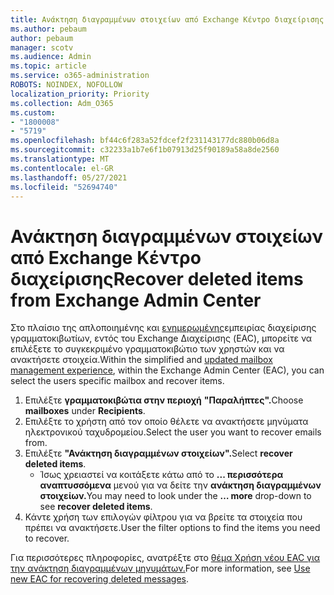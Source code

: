 ```yaml
---
title: Ανάκτηση διαγραμμένων στοιχείων από Exchange Κέντρο διαχείρισης
ms.author: pebaum
author: pebaum
manager: scotv
ms.audience: Admin
ms.topic: article
ms.service: o365-administration
ROBOTS: NOINDEX, NOFOLLOW
localization_priority: Priority
ms.collection: Adm_O365
ms.custom:
- "1800008"
- "5719"
ms.openlocfilehash: bf44c6f283a52fdcef2f231143177dc880b06d8a
ms.sourcegitcommit: c32233a1b7e6f1b07913d25f90189a58a8de2560
ms.translationtype: MT
ms.contentlocale: el-GR
ms.lasthandoff: 05/27/2021
ms.locfileid: "52694740"
---
```

# <a name="recover-deleted-items-from-exchange-admin-center"></a><span data-ttu-id="cb11e-102">Ανάκτηση διαγραμμένων στοιχείων από Exchange Κέντρο διαχείρισης</span><span class="sxs-lookup"><span data-stu-id="cb11e-102">Recover deleted items from Exchange Admin Center</span></span>

<span data-ttu-id="cb11e-103">Στο πλαίσιο της απλοποιημένης και [ενημερωμένης](https://admin.exchange.microsoft.com/#/mailboxes)εμπειρίας διαχείρισης γραμματοκιβωτίων, εντός του Exchange Διαχείρισης (EAC), μπορείτε να επιλέξετε το συγκεκριμένο γραμματοκιβώτιο των χρηστών και να ανακτήσετε στοιχεία.</span><span class="sxs-lookup"><span data-stu-id="cb11e-103">Within the simplified and [updated mailbox management experience](https://admin.exchange.microsoft.com/#/mailboxes), within the Exchange Admin Center (EAC), you can select the users specific mailbox and recover items.</span></span>

1. <span data-ttu-id="cb11e-104">Επιλέξτε **γραμματοκιβώτια στην περιοχή** **"Παραλήπτες".**</span><span class="sxs-lookup"><span data-stu-id="cb11e-104">Choose **mailboxes** under **Recipients**.</span></span>
2. <span data-ttu-id="cb11e-105">Επιλέξτε το χρήστη από τον οποίο θέλετε να ανακτήσετε μηνύματα ηλεκτρονικού ταχυδρομείου.</span><span class="sxs-lookup"><span data-stu-id="cb11e-105">Select the user you want to recover emails from.</span></span>
3. <span data-ttu-id="cb11e-106">Επιλέξτε **"Ανάκτηση διαγραμμένων στοιχείων".**</span><span class="sxs-lookup"><span data-stu-id="cb11e-106">Select **recover deleted items**.</span></span>
    - <span data-ttu-id="cb11e-107">Ίσως χρειαστεί να κοιτάξετε κάτω από το **... περισσότερα αναπτυσσόμενα** μενού για να δείτε την **ανάκτηση διαγραμμένων στοιχείων.**</span><span class="sxs-lookup"><span data-stu-id="cb11e-107">You may need to look under the **… more** drop-down to see **recover deleted items**.</span></span>
4. <span data-ttu-id="cb11e-108">Κάντε χρήση των επιλογών φίλτρου για να βρείτε τα στοιχεία που πρέπει να ανακτήσετε.</span><span class="sxs-lookup"><span data-stu-id="cb11e-108">User the filter options to find the items you need to recover.</span></span>

<span data-ttu-id="cb11e-109">Για περισσότερες πληροφορίες, ανατρέξτε στο [θέμα Χρήση νέου EAC για την ανάκτηση διαγραμμένων μηνυμάτων.](/exchange/recipients-in-exchange-online/manage-user-mailboxes/recover-deleted-messages#use-new-eac-for-recovering-deleted-messages)</span><span class="sxs-lookup"><span data-stu-id="cb11e-109">For more information, see [Use new EAC for recovering deleted messages](/exchange/recipients-in-exchange-online/manage-user-mailboxes/recover-deleted-messages#use-new-eac-for-recovering-deleted-messages).</span></span>
